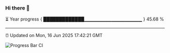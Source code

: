 ### Hi there 👋

⏳ Year progress { █████████████▁▁▁▁▁▁▁▁▁▁▁▁▁▁▁▁▁ } 45.68 %

---

⏰ Updated on Mon, 16 Jun 2025 17:42:21 GMT

![Progress Bar CI](https://github.com/IshwaranRudhara/GIT-ACTION/workflows/Progress%20Bar%20CI/badge.svg)

